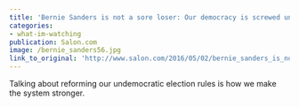 ```yaml
---
title: 'Bernie Sanders is not a sore loser: Our democracy is screwed unless we fix the unfair rules'
categories: 
- what-im-watching
publication: Salon.com
image: /bernie_sanders56.jpg
link_to_original: 'http://www.salon.com/2016/05/02/bernie_sanders_is_not_a_sore_loser_our_democracy_is_screwed_unless_we_fix_the_unfair_rules/'
---
```



Talking about reforming our undemocratic election rules is how we make the system stronger.
